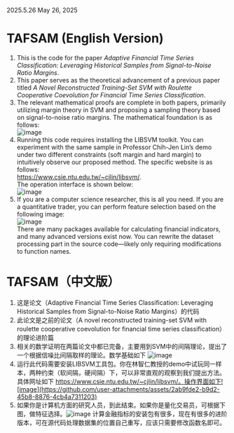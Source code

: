 2025.5.26
May 26, 2025  
# TAFSAM (English Version)  

1. This is the code for the paper *Adaptive Financial Time Series Classification: Leveraging Historical Samples from Signal-to-Noise Ratio Margins*.  
2. This paper serves as the theoretical advancement of a previous paper titled *A Novel Reconstructed Training-Set SVM with Roulette Cooperative Coevolution for Financial Time Series Classification*.  
3. The relevant mathematical proofs are complete in both papers, primarily utilizing margin theory in SVM and proposing a sampling theory based on signal-to-noise ratio margins. The mathematical foundation is as follows:  
   ![image](https://github.com/user-attachments/assets/1f2cc9a9-c632-4e39-a296-4c19086ea7d7)  
4. Running this code requires installing the LIBSVM toolkit. You can experiment with the same sample in Professor Chih-Jen Lin’s demo under two different constraints (soft margin and hard margin) to intuitively observe our proposed method. The specific website is as follows:  
   https://www.csie.ntu.edu.tw/~cjlin/libsvm/.  
   The operation interface is shown below:  
   ![image](https://github.com/user-attachments/assets/2ab9fde2-b9d2-45b8-8876-4cb4a7311203)  
5. If you are a computer science researcher, this is all you need. If you are a quantitative trader, you can perform feature selection based on the following image:  
   ![image](https://github.com/user-attachments/assets/bb182079-fa61-4c19-b202-9b13ed6f9353)  
   There are many packages available for calculating financial indicators, and many advanced versions exist now. You can rewrite the dataset processing part in the source code—likely only requiring modifications to function names.


# TAFSAM（中文版）
1. 这是论文（Adaptive Financial Time Series Classification: Leveraging Historical Samples from Signal-to-Noise Ratio Margins）的代码
2. 此论文是之前的论文（A novel reconstructed training-set SVM with roulette cooperative coevolution for financial time series classification）的理论进阶篇
3. 相关的数学证明在两篇论文中都已完备，主要用到SVM中的间隔理论，提出了一个根据信噪比间隔取样的理论。数学基础如下
   ![image](https://github.com/user-attachments/assets/1f2cc9a9-c632-4e39-a296-4c19086ea7d7)
4. 运行此代码需要安装LIBSVM工具包。你在林智仁教授的demo中试玩同一样本，两种约束（软间隔，硬间隔）下，可以非常直观的观察到我们提出方法。具体网址如下 https://www.csie.ntu.edu.tw/~cjlin/libsvm/。操作界面如下![image](https://github.com/user-attachments/assets/2ab9fde2-b9d2-45b8-8876-4cb4a7311203)
5. 如果你是计算机方面的研究人员，到此结束。如果你是量化交易员，可根据下图，做特征选择。![image](https://github.com/user-attachments/assets/bb182079-fa61-4c19-b202-9b13ed6f9353) 计算金融指标的安装包有很多，现在有很多的进阶版本，可在源代码处理数据集的位置自己重写，应该只需要修改函数名即可。

